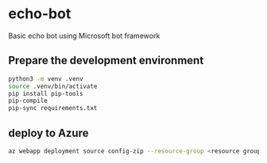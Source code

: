 # echo-bot

Basic echo bot using Microsoft bot framework

## Prepare the development environment

```bash
python3 -m venv .venv
source .venv/bin/activate
pip install pip-tools
pip-compile
pip-sync requirements.txt
```

## deploy to Azure 

```bash
az webapp deployment source config-zip --resource-group <resource group>  --name habot-app --src ./echo-bot.zip
```
